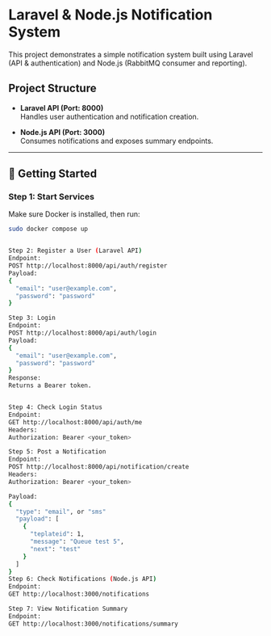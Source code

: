 # Laravel & Node.js Notification System

This project demonstrates a simple notification system built using Laravel (API & authentication) and Node.js (RabbitMQ consumer and reporting).

## Project Structure

- **Laravel API (Port: 8000)**  
  Handles user authentication and notification creation.

- **Node.js API (Port: 3000)**  
  Consumes notifications and exposes summary endpoints.

---

## 🚀 Getting Started

### Step 1: Start Services

Make sure Docker is installed, then run:

```bash
sudo docker compose up


Step 2: Register a User (Laravel API)
Endpoint:
POST http://localhost:8000/api/auth/register
Payload:
{
  "email": "user@example.com",
  "password": "password"
}

Step 3: Login
Endpoint:
POST http://localhost:8000/api/auth/login
Payload:
{
  "email": "user@example.com",
  "password": "password"
}
Response:
Returns a Bearer token.


Step 4: Check Login Status
Endpoint:
GET http://localhost:8000/api/auth/me
Headers:
Authorization: Bearer <your_token>

Step 5: Post a Notification
Endpoint:
POST http://localhost:8000/api/notification/create
Headers:
Authorization: Bearer <your_token>

Payload:
{
  "type": "email", or "sms"
  "payload": [
    {
      "teplateid": 1,
      "message": "Queue test 5",
      "next": "test"
    }
  ]
}
Step 6: Check Notifications (Node.js API)
Endpoint:
GET http://localhost:3000/notifications

Step 7: View Notification Summary
Endpoint:
GET http://localhost:3000/notifications/summary

